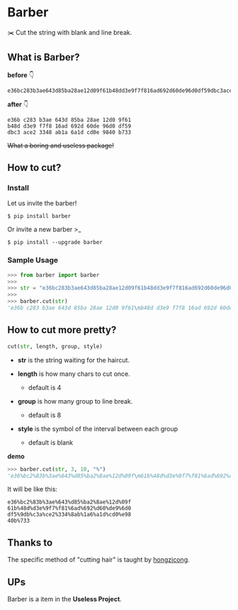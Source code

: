 # Barber

✂️ Cut the string with blank and line break. 

## What is Barber? 

**before** 👇 

```shell
e36bc283b3ae643d85ba28ae12d09f61b48dd3e9f7f816ad692d60de96d0df59dbc3ace23348ab1a6a1dcd0e9840b733
```

**after** 👇 

```shell
e36b c283 b3ae 643d 85ba 28ae 12d0 9f61
b48d d3e9 f7f8 16ad 692d 60de 96d0 df59
dbc3 ace2 3348 ab1a 6a1d cd0e 9840 b733
```

~~What a boring and useless package!~~

## How to cut?

### Install

Let us invite the barber! 

```shell
$ pip install barber
```

Or invite a new barber >_

```shell
$ pip install --upgrade barber
```

### Sample Usage

```python
>>> from barber import barber
>>> 
>>> str = "e36bc283b3ae643d85ba28ae12d09f61b48dd3e9f7f816ad692d60de96d0df59dbc3ace23348ab1a6a1dcd0e9840b733"
>>>
>>> barber.cut(str)
'e36b c283 b3ae 643d 85ba 28ae 12d0 9f61\nb48d d3e9 f7f8 16ad 692d 60de 96d0 df59\ndbc3 ace2 3348 ab1a 6a1d cd0e 9840 b733'
```

## How to cut more pretty? 

```python
cut(str, length, group, style)
```

- **str** is the string waiting for the haircut.

- **length** is how many chars to cut once.
    - default is 4

- **group** is how many group to line break.
    - default is 8

- **style** is the symbol of the interval between each group
    - default is blank

**demo**

```python
>>> barber.cut(str, 3, 10, "%")
'e36%bc2%83b%3ae%643%d85%ba2%8ae%12d%09f\n61b%48d%d3e%9f7%f81%6ad%692%d60%de9%6d0\ndf5%9db%c3a%ce2%334%8ab%1a6%a1d%cd0%e98\n40b%733'
```

It will be like this: 

```shell
e36%bc2%83b%3ae%643%d85%ba2%8ae%12d%09f
61b%48d%d3e%9f7%f81%6ad%692%d60%de9%6d0
df5%9db%c3a%ce2%334%8ab%1a6%a1d%cd0%e98
40b%733
```

## Thanks to

The specific method of "cutting hair" is taught by [hongzicong](https://github.com/hongzicong).

## UPs

Barber is a item in the **Useless Project**. 

